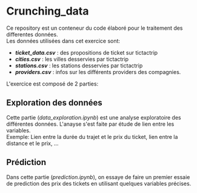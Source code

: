 # Crunching_data
Ce repository  est un conteneur du code élaboré pour le traitement des differentes données.  
Les données utilisées dans cet exercice sont:
* ***ticket_data.csv*** : des propositions de ticket sur tictactrip
* ***cities.csv*** : les villes desservies par tictactrip 
* ***stations.csv*** : les stations desservies par tictactrip 
* ***providers.csv*** : infos sur les différents providers des compagnies.

L'exercice est composé de 2 parties:

## Exploration des données
Cette partie (*data_exploration.ipynb*) est une analyse exploratoire des différentes données. L'anayse s'est faite par étude de lien entre les variables.  
Exemple: Lien entre la durée du trajet et le prix du ticket, lien entre la distance et le prix, ...

## Prédiction
Dans cette partie (*prediction.ipynb*), on essaye de faire un premier essaie de prediction des prix des tickets en utilisant quelques variables précises. 
